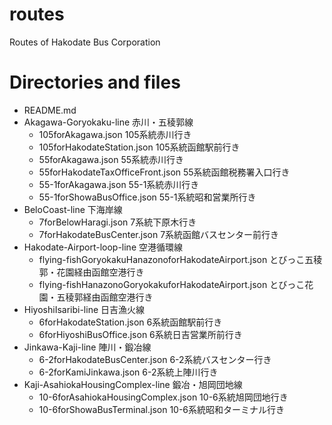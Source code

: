 # routes
Routes of Hakodate Bus Corporation

# Directories and files
+ README.md
+ Akagawa-Goryokaku-line 赤川・五稜郭線
  - 105forAkagawa.json 105系統赤川行き
  - 105forHakodateStation.json 105系統函館駅前行き
  - 55forAkagawa.json 55系統赤川行き
  - 55forHakodateTaxOfficeFront.json 55系統函館税務署入口行き
  - 55-1forAkagawa.json 55-1系統赤川行き
  - 55-1forShowaBusOffice.json 55-1系統昭和営業所行き
+ BeloCoast-line 下海岸線
  - 7forBelowHaragi.json 7系統下原木行き
  - 7forHakodateBusCenter.json 7系統函館バスセンター前行き
+ Hakodate-Airport-loop-line 空港循環線
  - flying-fishGoryokakuHanazonoforHakodateAirport.json とびっこ五稜郭・花園経由函館空港行き
  - flying-fishHanazonoGoryokakuforHakodateAirport.json とびっこ花園・五稜郭経由函館空港行き
+ HiyoshiIsaribi-line 日吉漁火線
  - 6forHakodateStation.json 6系統函館駅前行き
  - 6forHiyoshiBusOffice.json 6系統日吉営業所前行き
+ Jinkawa-Kaji-line 陣川・鍛冶線
  - 6-2forHakodateBusCenter.json 6-2系統バスセンター行き
  - 6-2forKamiJinkawa.json 6-2系統上陣川行き
+ Kaji-AsahiokaHousingComplex-line 鍛冶・旭岡団地線
  - 10-6forAsahiokaHousingComplex.json 10-6系統旭岡団地行き
  - 10-6forShowaBusTerminal.json 10-6系統昭和ターミナル行き
